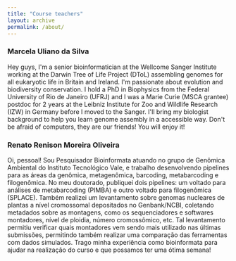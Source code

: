 ```yaml
---
title: "Course teachers"
layout: archive
permalink: /about/
---
```


### Marcela Uliano da Silva  

Hey guys, I'm a senior bioinformatician at the Wellcome Sanger Institute working at the Darwin Tree of Life Project (DToL) assembling genomes for all eukaryotic life in Britain and Ireland. I'm passionate about evolution and biodiversity conservation. I hold a PhD in Biophysics from the Federal University of Rio de Janeiro (UFRJ) and I was a Marie Curie (MSCA grantee) postdoc for 2 years at the Leibniz Institute for Zoo and Wildlife Research (IZW) in Germany before I moved to the Sanger. I'll bring my biologist background to help you learn genome assembly in a accessible way. Don't be afraid of computers, they are our friends! You will enjoy it! 



### Renato Renison Moreira Oliveira

Oi, pessoal! Sou Pesquisador Bioinformata atuando no grupo de Genômica Ambiental do Instituto Tecnológico Vale, e trabalho desenvolvendo pipelines para as áreas da genômica, metagenômica, barcoding, metabarcoding e filogenômica. No meu doutorado, publiquei dois pipelines: um voltado para análises de metabarcoding (PIMBA) e outro voltado para filogenômica (SPLACE). Também realizei um levantamento sobre genomas nucleares de plantas a nível cromossomal depositados no Genbank/NCBI, coletando metadados sobre as montagens, como os sequenciadores e softwares montadores, nível de ploidia, número cromossômico, etc. Tal levantamento permitiu verificar quais montadores vem sendo mais utilizado nas últimas submissões, permitindo também realizar uma comparação das ferramentas com dados simulados. Trago minha experiência como bioinformata para ajudar na realização do curso e que possamos ter uma ótima semana!
